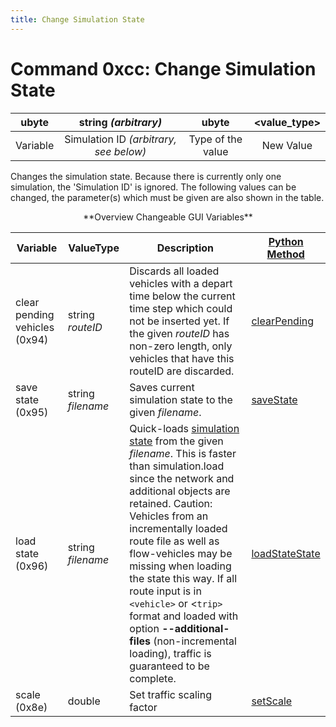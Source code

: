 ```yaml
---
title: Change Simulation State
---
```


# Command 0xcc: Change Simulation State

|  ubyte   |          string *(arbitrary)*          |       ubyte       | <value_type\> |
| :------: | :------------------------------------: | :---------------: | :----------: |
| Variable | Simulation ID *(arbitrary, see below)* | Type of the value |  New Value   |

Changes the simulation state. Because there is currently only one
simulation, the 'Simulation ID' is ignored. The following values can be
changed, the parameter(s) which must be given are also shown in the
table.

<center>**Overview Changeable GUI Variables**</center>

| Variable                      | ValueType         | Description                                                                                                                                                                                                  | [Python Method](../TraCI/Interfacing_TraCI_from_Python.md)                                |
| ----------------------------- | ----------------- | ------------------------------------------------------------------------------------------------------------------------------------------------------------------------------------------------------------ | ---------------------------------------------------------------------------------------------- |
| clear pending vehicles (0x94) | string *routeID*  | Discards all loaded vehicles with a depart time below the current time step which could not be inserted yet. If the given *routeID* has non-zero length, only vehicles that have this routeID are discarded. | [clearPending](https://sumo.dlr.de/pydoc/traci._simulation.html#SimulationDomain-clearPending) |
| save state (0x95)             | string *filename* | Saves current simulation state to the given *filename*.                                                                                                                                                      | [saveState](https://sumo.dlr.de/pydoc/traci._simulation.html#SimulationDomain-saveState)       |
| load state (0x96)             | string *filename* | Quick-loads [simulation state](../Simulation/SaveAndLoad.md) from the given *filename*. This is faster than simulation.load since the network and additional objects are retained. Caution: Vehicles from an incrementally loaded route file as well as flow-vehicles may be missing when loading the state this way. If all route input is in `<vehicle>` or <`trip>` format and loaded with option **--additional-files** (non-incremental loading), traffic is guaranteed to be complete.                                                                                                                                                      | [loadStateState](https://sumo.dlr.de/pydoc/traci._simulation.html#SimulationDomain-loadState)       |
| scale (0x8e)             | double | Set traffic scaling factor   | [setScale](https://sumo.dlr.de/pydoc/traci._simulation.html#SimulationDomain-setScale)     |
